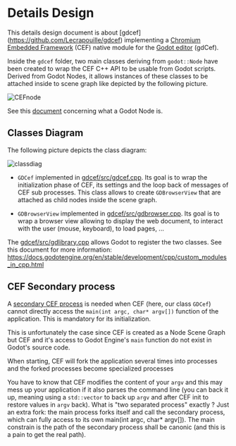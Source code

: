 # Details Design

This details design document is about [gdcef]
(https://github.com/Lecrapouille/gdcef) implementing a [Chromium Embedded
Framework](https://bitbucket.org/chromiumembedded/cef/wiki/Home) (CEF) native
module for the [Godot editor](https://godotengine.org/) (gdCef).

Inside the `gdcef` folder, two main classes deriving from `godot::Node` have
been created to wrap the CEF C++ API to be usable from Godot scripts. Derived
from Godot Nodes, it allows instances of these classes to be attached inside to
scene graph like depicted by the following picture.

![CEFnode](scenegraph/cef.png)

See this
[document](https://docs.godotengine.org/en/stable/classes/class_node.html)
concerning what a Godot Node is.

## Classes Diagram

The following picture depicts the class diagram:

![classdiag](architecture/classes.png)

- `GDCef` implemented in [gdcef/src/gdcef.cpp](gdcef.[ch]pp). Its goal is to
  wrap the initialization phase of CEF, its settings and the loop back of
  messages of CEF sub processes. This class allows to create `GDBrowserView`
  that are attached as child nodes inside the scene graph.

- `GDBrowserView` implemented in [gdcef/src/gdbrowser.cpp](gdbrowser.[ch]pp).
  Its goal is to wrap a browser view allowing to display the web document, to
  interact with the user (mouse, keyboard), to load pages, ...

The [gdcef/src/gdlibrary.cpp](gdcef/src/gdlibrary.cpp) allows Godot to
register the two classes. See this document for more information:
https://docs.godotengine.org/en/stable/development/cpp/custom_modules_in_cpp.html

## CEF Secondary process

A [secondary CEF
process](https://bitbucket.org/chromiumembedded/cef/wiki/GeneralUsage.md#markdown-header-separate-sub-process-executable)
is needed when CEF (here, our class `GDCef`) cannot directly access the
`main(int argc, char* argv[])` function of the application. This is mandatory for
its initialization. 
<!---
This is unfortunately the case since CEF is created as node
scene graph but CEF does not come natively inside the Godot engine and
accessing to the Godot engine `main` function.
-->
This is unfortunately the case since CEF is created as a Node Scene Graph
but CEF and it's access to Godot Engine's `main` function do not exist
in Godot's source code.

When starting, CEF will fork the application several times into processes 
and the forked processes become specialized processes

You have to know that CEF modifies the content of your `argv` and this may mess
up your application if it also parses the command line (you can back it up,
meaning using a `std::vector` to back up `argv` and after CEF init to restore
values in `argv` back). What is "two separated process" exactly ? Just an extra
fork: the main process forks itself and call the secondary process, which can
fully access to its own main(int argc, char* argv[]). The main constrain is the
path of the secondary process shall be canonic (and this is a pain to get the
real path).

<!---
## Diagram sequence
-->
